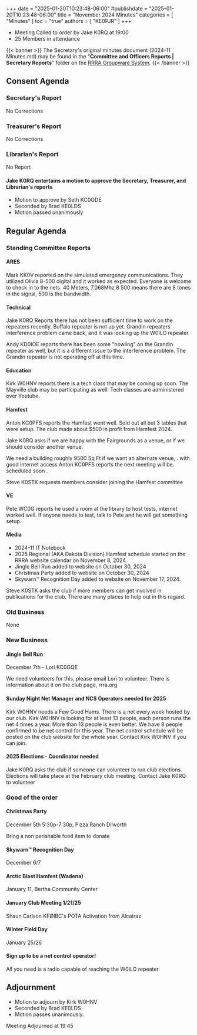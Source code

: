 +++
date = "2025-01-20T10:23:48-06:00"
#publishdate = "2025-01-20T10:23:48-06:00"
title = "November 2024 Minutes"
categories = [ "Minutes" ]
toc = "true"
authors = [ "KE0PJR" ]
+++
* Meeting Called to  order by Jake K0RQ at 19:00
* 25 Members in attendance
<!--more-->

{{< banner >}}
The Secretary's original minutes document (2024-11 Minutes.md) may be
found in the "**Committee and Officers Reports | Secretary Reports**"
folder on the [RRRA Groupware System](https://cloud.rrra.org/).
{{< /banner >}}

## Consent Agenda

### Secretary's Report

No Corrections

### Treasurer's Report

No Corrections

### Librarian's Report

No Report

#### Jake K0RQ entertains a motion to approve the Secretary, Treasurer, and Librarian's reports

* Motion to approve by Seth KC0ODE
* Seconded by Brad KE0LDS
* Motion passed unanimously

## Regular Agenda

### Standing Committee Reports

#### ARES

Mark KK0V reported on the simulated emergency communications. They
utilized Olivia 8-500 digital and it worked as expected. Everyone is
welcome to check in to the nets. 40 Meters, 7.068Mhz 8 500 means there
are 8 tones in the signal, 500 is the bandwidth.

#### Technical

Jake K0RQ Reports there has not been sufficient time to work on the
repeaters recently. Buffalo repeater is not up yet. Grandin repeaters
interference problem came back, and it was locking up the W0ILO
repeater.

Andy KD0IOE reports there has been some "howling" on the Grandin
repeater as well, but it is a different issue to the interference
problem. The Grandin repeater is not operating off at this time.

#### Education

Kirk W0HNV reports there is a tech class that may be coming up soon.
The Mayville club may be participating as well. Tech classes are
administered over Youtube.

#### Hamfest

Anton KC0PFS reports the Hamfest went well. Sold out all but 3 tables
that were setup. The club made about $500 in profit from Hamfest 2024.

Jake K0RQ asks if we are happy with the Fairgrounds as a venue, or if we
should consider another venue.

We need a building roughly 9500 Sq Ft if we want an alternate venue,   .
with good internet access Anton KC0PFS reports the next meeting will be.
scheduled soon                                                         .

Steve K0STK requests members consider joining the Hamfest committee

#### VE

Pete WC0G reports he used a room at the library to host tests, internet
worked well. If anyone needs to test, talk to Pete and he will get
something setup.

#### Media

* 2024-11 IT Notebook
* 2025 Regional (AKA Dakota Division) Hamfest schedule started on the RRRA website calendar on November 8, 2024
* Jingle Bell Run added to website on October 30, 2024
* Christmas Party added to website on October 30, 2024
* Skywarn™️ Recognition Day added to website on November 17, 2024.

Steve K0STK asks the club if more members can get involved in
publications for the club. There are many places to help out in this
regard.

### Old Business

None

### New Business

#### Jingle Bell Run

December 7th - Lori KC0GQE

We need volunteers for this, please email Lori to volunteer. There is
information about it on the club page, rrra.org

#### Sunday Night Net Manager and NCS Operators needed for 2025 

Kirk W0HNV needs a Few Good Hams. There is a net every week hosted by
our club. Kirk W0HNV is looking for at least 13 people, each person runs
the net 4 times a year. More than 13 people is even better. We have
8 people confirmed to be net control for this year. The net control
schedule will be posted on the club website for the whole year. Contact
Kirk W0HNV if you can join.

#### 2025 Elections - Coordinator needed

Jake K0RQ asks the club if someone can volunteer to run club elections.
Elections will take place at the February club meeting. Contact Jake
K0RQ to volunteer

### Good of the order

#### Christmas Party

December 5th 5:30p-7:30p, Pizza Ranch Dilworth

Bring a non perishable food item to donate

#### Skywarn™️ Recognition Day

December 6/7

#### Arctic Blast Hamfest (Wadena)

January 11, Bertha Community Center

#### January Club Meeting 1/21/25

Shaun Carlson KFØIBC's POTA Activation from Alcatraz

#### Winter Field Day

January 25/26

#### Sign up to be a net control operator!

All you need is a radio capable of reaching the W0ILO repeater.

## Adjournment

* Motion to adjourn by Kirk W0HNV
* Seconded by Brad KE0LDS 
* Motion passes unanimously.

Meeting Adjourned at 19:45
